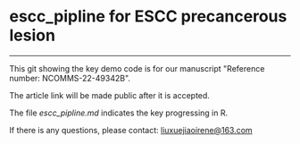 # escc_pipline for ESCC precancerous lesion
-------

This git showing the key demo code is for our manuscript "Reference number: NCOMMS-22-49342B".

The article link will be made public after it is accepted.

The file *escc_pipline.md* indicates the key progressing in R.  



If there is any questions, please contact: liuxuejiaoirene@163.com
